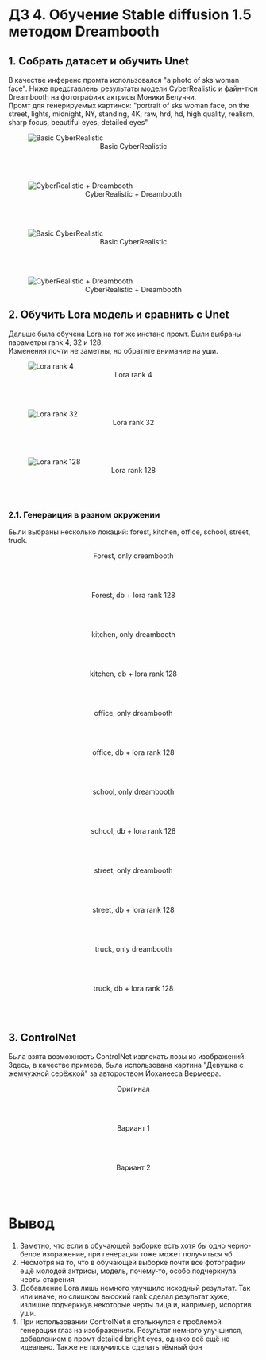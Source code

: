 # ДЗ 4. Обучение Stable diffusion 1.5 методом Dreambooth
## 1. Собрать датасет и обучить Unet
В качестве инференс промта использовался "a photo of sks woman face". Ниже представлены результаты модели CyberRealistic и файн-тюн Dreambooth на фотографиях актрисы Моники Белуччи.  
Промт для генерируемых картинок: "portrait of sks woman face, on the street, lights, midnight, NY, standing, 4K, raw, hrd, hd, high quality, realism, sharp focus,  beautiful eyes, detailed eyes"
<figure>
  <img
  src="https://github.com/Uberwald/GAN_study/blob/homework_4/results/Lora_rank4.png"
  alt="Basic CyberRealistic">
  <div align="center"><figcaption>Basic CyberRealistic</figcaption></div>
</figure>   

<br><br>

<figure>
  <img
  src="https://github.com/Uberwald/GAN_study/blob/homework_4/results/DB_1.png"
  alt="CyberRealistic + Dreambooth">
  <div align="center"><figcaption>CyberRealistic + Dreambooth</figcaption></div>
</figure> 

<br><br>

<figure>
  <img
  src="https://github.com/Uberwald/GAN_study/blob/homework_4/results/Lora_rank4_2.png"
  alt="Basic CyberRealistic">
  <div align="center"><figcaption>Basic CyberRealistic</figcaption></div>
</figure>  

<br><br>

<figure>
  <img
  src="https://github.com/Uberwald/GAN_study/blob/homework_4/results/DB_2.png"
  alt="CyberRealistic + Dreambooth">
  <div align="center"><figcaption>CyberRealistic + Dreambooth</figcaption></div>
</figure>



## 2. Обучить Lora модель и сравнить с Unet
Дальше была обучена Lora на тот же инстанс промт. Были выбраны параметры rank 4, 32 и 128.    
Изменения почти не заметны, но обратите внимание на уши.
<figure>
  <img
  src="https://github.com/Uberwald/GAN_study/blob/homework_4/results/DB_lora_rank4_2.png"
  alt="Lora rank 4">
  <div align="center"><figcaption>Lora rank 4</figcaption></div>
</figure>  

<br><br>

<figure>
  <img
  src="https://github.com/Uberwald/GAN_study/blob/homework_4/results/DB_lora_rank32_2.png"
  alt="Lora rank 32">
  <div align="center"><figcaption>Lora rank 32</figcaption></div>
</figure>  

<br><br>

<figure>
  <img
  src="https://github.com/Uberwald/GAN_study/blob/homework_4/results/DB_lora_rank128_2.png"
  alt="Lora rank 128">
  <div align="center"><figcaption>Lora rank 128</figcaption></div>
</figure>  

<br><br>


### 2.1. Генераиция в разном окружении
Были выбраны несколько локаций: forest, kitchen, office, school, street, truck.
<figure>
  <img
  src="https://github.com/Uberwald/GAN_study/blob/homework_4/results/forest.jpg"
  alt="">
  <div align="center"><figcaption>Forest, only dreambooth</figcaption></div>
</figure>  

<br><br>

<figure>
  <img
  src="https://github.com/Uberwald/GAN_study/blob/homework_4/results/forestLora.jpg"
  alt="">
  <div align="center"><figcaption>Forest, db + lora rank 128</figcaption></div>
</figure>  

<br><br>

<figure>
  <img
  src="https://github.com/Uberwald/GAN_study/blob/homework_4/results/kitchen.jpg"
  alt="">
  <div align="center"><figcaption>kitchen, only dreambooth</figcaption></div>
</figure>  

<br><br>

<figure>
  <img
  src="https://github.com/Uberwald/GAN_study/blob/homework_4/results/kitchenLora.jpg"
  alt="">
  <div align="center"><figcaption>kitchen, db + lora rank 128</figcaption></div>
</figure>  

<br><br>

<figure>
  <img
  src="https://github.com/Uberwald/GAN_study/blob/homework_4/results/office.jpg"
  alt="">
  <div align="center"><figcaption>office, only dreambooth</figcaption></div>
</figure>  

<br><br>

<figure>
  <img
  src="https://github.com/Uberwald/GAN_study/blob/homework_4/results/officeLora.jpg"
  alt="">
  <div align="center"><figcaption>office, db + lora rank 128</figcaption></div>
</figure>  

<br><br>

<figure>
  <img
  src="https://github.com/Uberwald/GAN_study/blob/homework_4/results/school.jpg"
  alt="">
  <div align="center"><figcaption>school, only dreambooth</figcaption></div>
</figure>  

<br><br>

<figure>
  <img
  src="https://github.com/Uberwald/GAN_study/blob/homework_4/results/schoolLora.jpg"
  alt="">
  <div align="center"><figcaption>school, db + lora rank 128</figcaption></div>
</figure>  

<br><br>

<figure>
  <img
  src="https://github.com/Uberwald/GAN_study/blob/homework_4/results/street.jpg"
  alt="">
  <div align="center"><figcaption>street, only dreambooth</figcaption></div>
</figure>  

<br><br>

<figure>
  <img
  src="https://github.com/Uberwald/GAN_study/blob/homework_4/results/streetLora.jpg"
  alt="">
  <div align="center"><figcaption>street, db + lora rank 128</figcaption></div>
</figure>  

<br><br>

<figure>
  <img
  src="https://github.com/Uberwald/GAN_study/blob/homework_4/results/truck.jpg"
  alt="">
  <div align="center"><figcaption>truck, only dreambooth</figcaption></div>
</figure>  

<br><br>

<figure>
  <img
  src="https://github.com/Uberwald/GAN_study/blob/homework_4/results/truckLora.jpg"
  alt="">
  <div align="center"><figcaption>truck, db + lora rank 128</figcaption></div>
</figure>  

<br><br>

## 3. ControlNet
Была взята возможность ControlNet извлекать позы из изображений. Здесь, в качестве примера, была использована картина "Девушка с жемчужной серёжкой" за автороством Йоханееса Вермеера.


<figure>
  <img
  src="https://github.com/Uberwald/GAN_study/blob/homework_4/results/Orig_paint.jpeg"
  alt="">
  <div align="center"><figcaption>Оригинал</figcaption></div>
</figure>  

<br><br>

<figure>
  <img
  src="https://github.com/Uberwald/GAN_study/blob/homework_4/results/monica_pint.png"
  alt="">
  <div align="center"><figcaption>Вариант 1</figcaption></div>
</figure>  

<br><br>

<figure>
  <img
  src="https://github.com/Uberwald/GAN_study/blob/homework_4/results/monica_pint2.png"
  alt="">
  <div align="center"><figcaption>Вариант 2</figcaption></div>
</figure>  

<br><br>

# Вывод
1. Заметно, что если в обучающей выборке есть хотя бы одно черно-белое изоражение, при генерации тоже может получиться чб
2. Несмотря на то, что в обучающей выборке почти все фотографии ещё молодой актрисы, модель, почему-то, особо подчеркнула черты старения
3. Добавление Lora лишь немного улучшило исходный результат. Так или иначе, но слишком высокий rank сделал результат хуже, излишне подчеркнув некоторые черты лица и, например, испортив уши.
4. При использовании ControlNet я столькнулся с проблемой генерации глаз на изображениях. Результат немного улучшился, добавлением в промт detailed bright eyes, однако всё ещё не идеально. Также не получилось сделать тёмный фон
